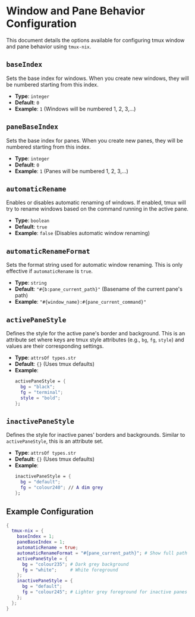 # Window and Pane Behavior Configuration

This document details the options available for configuring tmux window and pane behavior using `tmux-nix`.

## `baseIndex`

Sets the base index for windows. When you create new windows, they will be numbered starting from this index.

- **Type**: `integer`
- **Default**: `0`
- **Example**: `1` (Windows will be numbered 1, 2, 3,...)

## `paneBaseIndex`

Sets the base index for panes. When you create new panes, they will be numbered starting from this index.

- **Type**: `integer`
- **Default**: `0`
- **Example**: `1` (Panes will be numbered 1, 2, 3,...)

## `automaticRename`

Enables or disables automatic renaming of windows. If enabled, tmux will try to rename windows based on the command running in the active pane.

- **Type**: `boolean`
- **Default**: `true`
- **Example**: `false` (Disables automatic window renaming)

## `automaticRenameFormat`

Sets the format string used for automatic window renaming. This is only effective if `automaticRename` is `true`.

- **Type**: `string`
- **Default**: `"#{b:pane_current_path}"` (Basename of the current pane's path)
- **Example**: `"#{window_name}:#{pane_current_command}"`

## `activePaneStyle`

Defines the style for the active pane's border and background. This is an attribute set where keys are tmux style attributes (e.g., `bg`, `fg`, `style`) and values are their corresponding settings.

- **Type**: `attrsOf types.str`
- **Default**: `{}` (Uses tmux defaults)
- **Example**:
  ```nix
  activePaneStyle = {
    bg = "black";
    fg = "terminal";
    style = "bold";
  };
  ```

## `inactivePaneStyle`

Defines the style for inactive panes' borders and backgrounds. Similar to `activePaneStyle`, this is an attribute set.

- **Type**: `attrsOf types.str`
- **Default**: `{}` (Uses tmux defaults)
- **Example**:
  ```nix
  inactivePaneStyle = {
    bg = "default";
    fg = "colour240"; // A dim grey
  };
  ```

## Example Configuration

```nix
{
  tmux-nix = {
    baseIndex = 1;
    paneBaseIndex = 1;
    automaticRename = true;
    automaticRenameFormat = "#{pane_current_path}"; # Show full path
    activePaneStyle = {
      bg = "colour235"; # Dark grey background
      fg = "white";     # White foreground
    };
    inactivePaneStyle = {
      bg = "default";
      fg = "colour245"; # Lighter grey foreground for inactive panes
    };
  };
}
```
